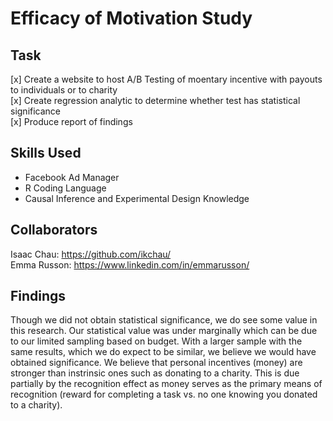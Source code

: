# Efficacy of Motivation Study

## Task
[x] Create a website to host A/B Testing of moentary incentive with payouts to individuals or to charity <br>
[x] Create regression analytic to determine whether test has statistical significance <br>
[x] Produce report of findings

## Skills Used
- Facebook Ad Manager
- R Coding Language
- Causal Inference and Experimental Design Knowledge

## Collaborators
Isaac Chau: https://github.com/ikchau/ <br>
Emma Russon: https://www.linkedin.com/in/emmarusson/

## Findings

Though we did not obtain statistical significance, we do see some value in this research. Our statistical value was under marginally which can be due to our limited sampling based on budget. With a larger sample with the same results, which we do expect to be similar, we believe we would have obtained significance. We believe that personal incentives (money) are stronger than instrinsic ones such as donating to a charity. This is due partially by the recognition effect as money serves as the primary means of recognition (reward for completing a task vs. no one knowing you donated to a charity).
